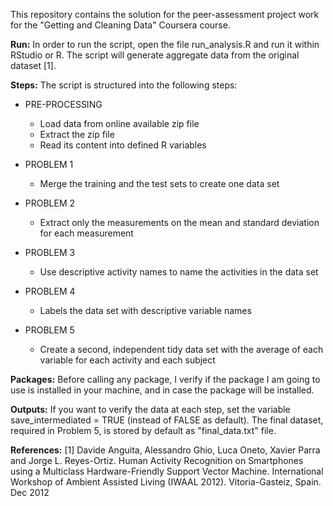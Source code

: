 This repository contains the solution for the peer-assessment project work for the "Getting and Cleaning Data" Coursera course. 

**Run:**
In order to run the script, open the file run_analysis.R and run it within RStudio or R. The script will generate aggregate data from the original dataset [1].

**Steps:**
The script is structured into the following steps:

* PRE-PROCESSING
  * Load data from online available zip file
  * Extract the zip file
  * Read its content into defined R variables

* PROBLEM 1
  * Merge the training and the test sets to create one data set

* PROBLEM 2
  * Extract only the measurements on the mean and standard deviation for each measurement

* PROBLEM 3
  * Use descriptive activity names to name the activities in the data set

* PROBLEM 4
  * Labels the data set with descriptive variable names

* PROBLEM 5
  * Create a second, independent tidy data set with the average of each variable for each activity and each subject

**Packages:**
Before calling any package, I verify if the package I am going to use is installed in your machine, and in case the package will be installed.

**Outputs:**
If you want to verify the data at each step, set the variable save_intermediated = TRUE (instead of FALSE as default).
The final dataset, required in Problem 5, is stored by default as "final_data.txt" file. 


**References:**
[1] Davide Anguita, Alessandro Ghio, Luca Oneto, Xavier Parra and Jorge L. Reyes-Ortiz. Human Activity Recognition on Smartphones using a Multiclass Hardware-Friendly Support Vector Machine. International Workshop of Ambient Assisted Living (IWAAL 2012). Vitoria-Gasteiz, Spain. Dec 2012
